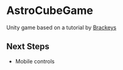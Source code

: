 # AstroCubeGame
Unity game based on a tutorial by [Brackeys](https://www.youtube.com/watch?v=r5NWZoTSjWs&amp;list=PLPV2KyIb3jR53Jce9hP7G5xC4O9AgnOuL)

## Next Steps

- Mobile controls
